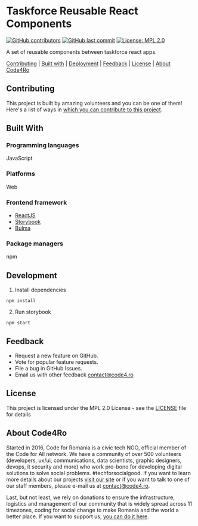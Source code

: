 # Taskforce Reusable React Components

[![GitHub contributors](https://img.shields.io/github/contributors/code4romania/taskforce-fe-components.svg?style=for-the-badge)](https://github.com/code4romania/taskforce-fe-components/graphs/contributors) [![GitHub last commit](https://img.shields.io/github/last-commit/code4romania/taskforce-fe-components.svg?style=for-the-badge)](https://github.com/code4romania/taskforce-fe-components/commits/master) [![License: MPL 2.0](https://img.shields.io/badge/license-MPL%202.0-brightgreen.svg?style=for-the-badge)](https://opensource.org/licenses/MPL-2.0)

A set of reusable components between taskforce react apps.

[Contributing](#contributing) | [Built with](#built-with) | [Deployment](#deployment) | [Feedback](#feedback) | [License](#license) | [About Code4Ro](#about-code4ro)

## Contributing

This project is built by amazing volunteers and you can be one of them! Here's a list of ways in [which you can contribute to this project](.github/CONTRIBUTING.md).

## Built With

### Programming languages

JavaScript

### Platforms

Web

### Frontend framework

- [ReactJS](https://reactjs.org/)
- [Storybook](https://storybook.js.org/)
- [Bulma](https://bulma.io/)

### Package managers

npm

## Development

1. Install dependencies

```
npm install
```

2. Run storybook

```
npm start
```

## Feedback

- Request a new feature on GitHub.
- Vote for popular feature requests.
- File a bug in GitHub Issues.
- Email us with other feedback contact@code4.ro

## License

This project is licensed under the MPL 2.0 License - see the [LICENSE](LICENSE) file for details

## About Code4Ro

Started in 2016, Code for Romania is a civic tech NGO, official member of the Code for All network. We have a community of over 500 volunteers (developers, ux/ui, communications, data scientists, graphic designers, devops, it security and more) who work pro-bono for developing digital solutions to solve social problems. #techforsocialgood. If you want to learn more details about our projects [visit our site](https://www.code4.ro/en/) or if you want to talk to one of our staff members, please e-mail us at contact@code4.ro.

Last, but not least, we rely on donations to ensure the infrastructure, logistics and management of our community that is widely spread across 11 timezones, coding for social change to make Romania and the world a better place. If you want to support us, [you can do it here](https://code4.ro/en/donate/).
